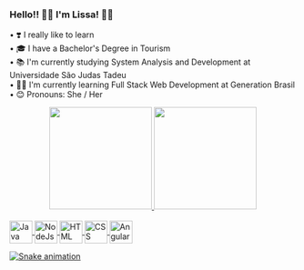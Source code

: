 ### Hello!! 👋😄 I'm Lissa! 💙♒

• ❣️ I really like to learn <br>
• 🎓 I have a Bachelor's Degree in Tourism <br>
•	📚 I'm currently studying System Analysis and Development at Universidade São Judas Tadeu <br>
• 👩‍💻 I'm currently learning Full Stack Web Development at Generation Brasil <br>
•	😊 Pronouns: She / Her

<div align="center">
  <a href="https://github.com/lissa-sonoda">
  <img height="180em" src="https://github-readme-stats.vercel.app/api?username=lissa-sonoda&show_icons=true&theme=aura_dark&include_all_commits=true&count_private=true"/>
  <img height="180em" src="https://github-readme-stats.vercel.app/api/top-langs/?username=lissa-sonoda&layout=compact&langs_count=7&theme=aura_dark"/>
</div>
<div style="display: inline_block"><br>
  <img align="center" alt="Java" height "30" width="40" src="https://cdn.jsdelivr.net/gh/devicons/devicon/icons/java/java-original.svg">
  <img align="center" alt="NodeJs" height "30" width="40" src="https://cdn.jsdelivr.net/gh/devicons/devicon/icons/nodejs/nodejs-original.svg">
  <img align="center" alt="HTML" height "30" width="40" src="https://cdn.jsdelivr.net/gh/devicons/devicon/icons/html5/html5-original.svg">
  <img align="center" alt="CSS" height "30" width="40" src="https://cdn.jsdelivr.net/gh/devicons/devicon/icons/css3/css3-original.svg">
  <img align="center" alt="Angular" height "30" width="40" src="https://cdn.jsdelivr.net/gh/devicons/devicon/icons/angularjs/angularjs-original.svg">
 
  ![Snake animation](https://github.com/lissa-sonoda/lissa-sonoda/blob/output/github-contribution-grid-snake.svg)
 
</div>
